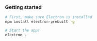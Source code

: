 ### Getting started

```sh
# First, make sure Electron is installed
npm install electron-prebuilt -g

# Start the app!
electron .
```
